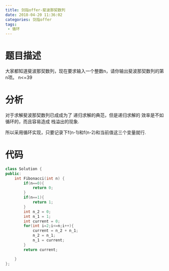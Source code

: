 ```yaml
---
title: 剑指offer-斐波那契数列
date: 2018-04-20 11:36:02
categories: 剑指offer
tags: 
 - 循环
---
```


# 题目描述
大家都知道斐波那契数列，现在要求输入一个整数n，请你输出斐波那契数列的第n项。
n<=39

<!--more-->

# 分析
对于求解斐波那契数列已成成为了
递归求解的典范，但是递归求解的
效率是不如循环的，而且容易造成
栈溢出的现象.

所以采用循环实现，只要记录下f(n-1)和f(n-2)和当前值这三个变量就行.

# 代码
```C++
class Solution {
public:
    int Fibonacci(int n) {
        if(n==0){
            return 0;
        }
        if(n==1){
            return 1;
        }
        int n_2 = 0;
        int n_1 = 1;
        int current = 0;
        for(int i=2;i<=n;i++){
            current = n_2 + n_1;
            n_2 = n_1;
            n_1 = current;
        }
        return current;

    }
};
```